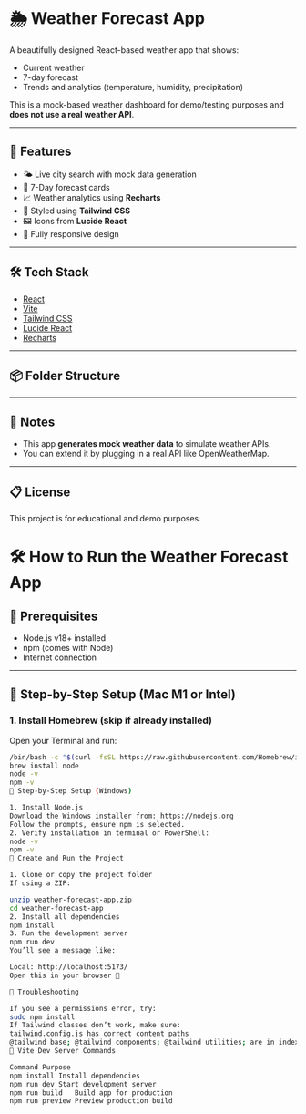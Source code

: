 # 🌦 Weather Forecast App

A beautifully designed React-based weather app that shows:

- Current weather
- 7-day forecast
- Trends and analytics (temperature, humidity, precipitation)

This is a mock-based weather dashboard for demo/testing purposes and **does not use a real weather API**.

---

## 🚀 Features

- 🌤 Live city search with mock data generation
- 📆 7-Day forecast cards
- 📈 Weather analytics using **Recharts**
- 💅 Styled using **Tailwind CSS**
- 🖼 Icons from **Lucide React**
- 📱 Fully responsive design

---

## 🛠 Tech Stack

- [React](https://reactjs.org/)
- [Vite](https://vitejs.dev/)
- [Tailwind CSS](https://tailwindcss.com/)
- [Lucide React](https://lucide.dev/)
- [Recharts](https://recharts.org/)

---

## 📦 Folder Structure


---

## 🧪 Notes

- This app **generates mock weather data** to simulate weather APIs.
- You can extend it by plugging in a real API like OpenWeatherMap.

---

## 📋 License

This project is for educational and demo purposes.
# 🛠 How to Run the Weather Forecast App

## 📌 Prerequisites

- Node.js v18+ installed
- npm (comes with Node)
- Internet connection

---

## 🧭 Step-by-Step Setup (Mac M1 or Intel)

### 1. Install Homebrew (skip if already installed)
Open your Terminal and run:

```bash
/bin/bash -c "$(curl -fsSL https://raw.githubusercontent.com/Homebrew/install/HEAD/install.sh)"
brew install node
node -v
npm -v
🧭 Step-by-Step Setup (Windows)

1. Install Node.js
Download the Windows installer from: https://nodejs.org
Follow the prompts, ensure npm is selected.
2. Verify installation in terminal or PowerShell:
node -v
npm -v
🚀 Create and Run the Project

1. Clone or copy the project folder
If using a ZIP:

unzip weather-forecast-app.zip
cd weather-forecast-app
2. Install all dependencies
npm install
3. Run the development server
npm run dev
You’ll see a message like:

Local: http://localhost:5173/
Open this in your browser 🚀

🧹 Troubleshooting

If you see a permissions error, try:
sudo npm install
If Tailwind classes don’t work, make sure:
tailwind.config.js has correct content paths
@tailwind base; @tailwind components; @tailwind utilities; are in index.css
📁 Vite Dev Server Commands

Command	Purpose
npm install	Install dependencies
npm run dev	Start development server
npm run build	Build app for production
npm run preview	Preview production build
